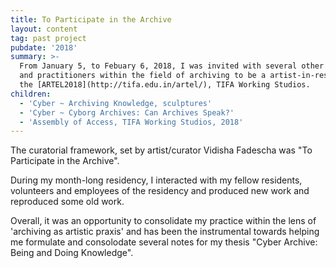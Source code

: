 ```yaml
---
title: To Participate in the Archive
layout: content
tag: past project
pubdate: '2018'
summary: >-
  From January 5, to Febuary 6, 2018, I was invited with several other artists
  and practitioners within the field of archiving to be a artist-in-residence at
  the [ARTEL2018](http://tifa.edu.in/artel/), TIFA Working Studios.
children:
  - 'Cyber ~ Archiving Knowledge, sculptures'
  - 'Cyber ~ Cyborg Archives: Can Archives Speak?'
  - 'Assembly of Access, TIFA Working Studios, 2018'
---
```

The curatorial framework, set by artist/curator Vidisha Fadescha was "To Participate in the Archive".

During my month-long residency, I interacted with my fellow residents, volunteers and employees of the residency and produced new work and reproduced some old work.

Overall, it was an opportunity to consolidate my practice within the lens of 'archiving as artistic praxis' and has been the instrumental towards helping me formulate and consolodate several notes for my thesis "Cyber Archive: Being and Doing Knowledge".
